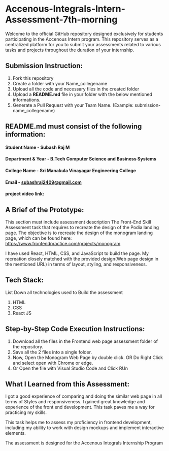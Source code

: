 # Accenous-Integrals-Intern-Assessment-7th-morning
Welcome to the official GitHub repository designed exclusively for students participating in the Accenous Intern program. This repository serves as a centralized platform for you to submit your assessments related to various tasks and projects throughout the duration of your internship.

## Submission Instruction:
  1. Fork this repository
  2. Create a folder with your Name_collegename
  3. Upload all the code and necessary files in the created folder
  4. Upload a **README.md** file in your folder with the below mentioned informations.
  5. Generate a Pull Request with your Team Name. (Example: submission-name_collegename)

## README.md must consist of the following information:

#### Student Name       - Subash Raj M
#### Department & Year  - B.Tech Computer Science and Business Systems
#### College Name       - Sri Manakula Vinayagar Engineering College
#### Email              - subashraj2409@gmail.com

 #### project video link:


## A Brief of the Prototype:
This section must include assessment description
The Front-End Skill Assessment task that requires to recreate the design of the Podia landing page.
The objective is to recreate the design of the  monogram landing page, which can be found here: https://www.frontendpractice.com/projects/monogram

I have used React, HTML, CSS, and JavaScript to build the page. My recreation closely matched with the provided design(Web page design in the mentioned URL) in terms of layout, styling, and responsiveness.

## Tech Stack: 
   List Down all technologies used to Build the assessment
   1. HTML
   2. CSS
   3. React JS
   
## Step-by-Step Code Execution Instructions:
1. Download all the files in the Frontend web page assessment folder of the repository.
2. Save all the 2 files into a single folder.
3. Now, Open the Monogram Web Page by double click. OR Do Right Click and select open with Chrome or edge.
4. Or Open the file with Visual Studio Code and Click RUn
  
## What I Learned from this Assessment: 
I got a good experience of comparing and doing the similar web page in all terms of Styles and responsiveness. I gained great knowledge and experience of the front end development. This task paves me a way for practicing my skills.

This task helps me to assess my proficiency in frontend development, including my ability to work with design mockups and implement interactive elements. 


The assessment is designed for the Accenous Integrals Internship Program


     

